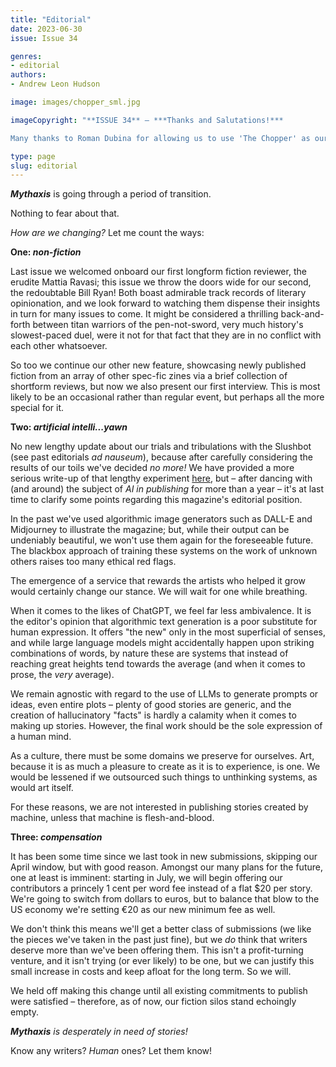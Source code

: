 ```yaml
---
title: "Editorial"
date: 2023-06-30
issue: Issue 34

genres:
- editorial
authors:
- Andrew Leon Hudson

image: images/chopper_sml.jpg

imageCopyright: "**ISSUE 34** – ***Thanks and Salutations!***

Many thanks to Roman Dubina for allowing us to use 'The Chopper' as our issue's cover! You can see more of Roman's work at [Deviant Art](https://www.deviantart.com/romandubina)."

type: page
slug: editorial
---
```


***Mythaxis*** is going through a period of transition. 

Nothing to fear about that.

*How are we changing?* Let me count the ways:

**One: *non-fiction***

Last issue we welcomed onboard our first longform fiction reviewer, the erudite Mattia Ravasi; this issue we throw the doors wide for our second, the redoubtable Bill Ryan! Both boast admirable track records of literary opinionation, and we look forward to watching them dispense their insights in turn for many issues to come. It might be considered a thrilling back-and-forth between titan warriors of the pen-not-sword, very much history's slowest-paced duel, were it not for that fact that they are in no conflict with each other whatsoever.

So too we continue our other new feature, showcasing newly published fiction from an array of other spec-fic zines via a brief collection of shortform reviews, but now we also present our first interview. This is most likely to be an occasional rather than regular event, but perhaps all the more special for it.

**Two: *artificial intelli...yawn***

No new lengthy update about our trials and tribulations with the Slushbot (see past editorials *ad nauseum*), because after carefully considering the results of our toils we've decided *no more!* We have provided a more serious write-up of that lengthy experiment [here](https://mythaxis.co.uk/issue-34/artificial-artificial-intelligence.html), but – after dancing with (and around) the subject of *AI in publishing* for more than a year – it's at last time to clarify some points regarding this magazine's editorial position.

In the past we've used algorithmic image generators such as DALL-E and Midjourney to illustrate the magazine; but, while their output can be undeniably beautiful, we won't use them again for the foreseeable future. The blackbox approach of training these systems on the work of unknown others raises too many ethical red flags.

The emergence of a service that rewards the artists who helped it grow would certainly change our stance. We will wait for one while breathing.

When it comes to the likes of ChatGPT, we feel far less ambivalence. It is the editor's opinion that algorithmic text generation is a poor substitute for human expression. It offers "the new" only in the most superficial of senses, and while large language models might accidentally happen upon striking combinations of words, by nature these are systems that instead of reaching great heights tend towards the average (and when it comes to prose, the *very* average).

We remain agnostic with regard to the use of LLMs to generate prompts or ideas, even entire plots – plenty of good stories are generic, and the creation of hallucinatory "facts" is hardly a calamity when it comes to making up stories. However, the final work should be the sole expression of a human mind.

As a culture, there must be some domains we preserve for ourselves. Art, because it is as much a pleasure to create as it is to experience, is one. We would be lessened if we outsourced such things to unthinking systems, as would art itself. 

For these reasons, we are not interested in publishing stories created by machine, unless that machine is flesh-and-blood.

**Three: *compensation***

It has been some time since we last took in new submissions, skipping our April window, but with good reason. Amongst our many plans for the future, one at least is imminent: starting in July, we will begin offering our contributors a princely 1 cent per word fee instead of a flat $20 per story. We're going to switch from dollars to euros, but to balance that blow to the US economy we're setting €20 as our new minimum fee as well.

We don't think this means we'll get a better class of submissions (we like the pieces we've taken in the past just fine), but we *do* think that writers deserve more than we've been offering them. This isn't a profit-turning venture, and it isn't trying (or ever likely) to be one, but we can justify this small increase in costs and keep afloat for the long term. So we will.

We held off making this change until all existing commitments to publish were satisfied – therefore, as of now, our fiction silos stand echoingly empty.

***Mythaxis*** *is desperately in need of stories!*

Know any writers? *Human* ones? Let them know!

